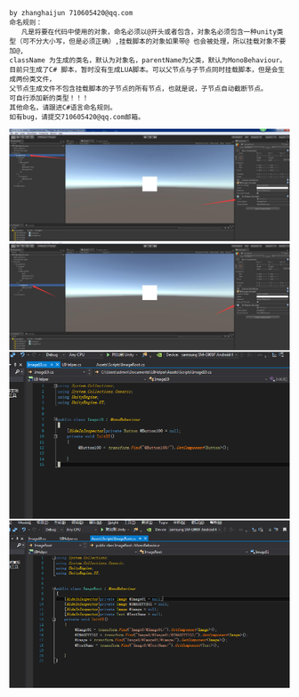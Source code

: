     by zhanghaijun 710605420@qq.com
    命名规则：
       凡是将要在代码中使用的对象，命名必须以@开头或者包含，对象名必须包含一种unity类型（可不分大小写，但是必须正确）,挂载脚本的对象如果带@ 也会被处理，所以挂载对象不要加@,
    className 为生成的类名，默认为对象名，parentName为父类，默认为MonoBehaviour。目前只生成了C# 脚本，暂时没有生成LUA脚本。可以父节点与子节点同时挂载脚本，但是会生成两份类文件，
    父节点生成文件不包含挂载脚本的子节点的所有节点，也就是说，子节点自动截断节点。
	可自行添加新的类型！！！
    其他命名，请跟进C#语言命名规则。
    如有bug，请提交710605420@qq.com邮箱。
	
![image](https://github.com/hanbim520/Unity3dAutoGenerateCodeForNode/raw/master/Image/1.jpg)
![image](https://github.com/hanbim520/Unity3dAutoGenerateCodeForNode/raw/master/Image/2.jpg)
![image](https://github.com/hanbim520/Unity3dAutoGenerateCodeForNode/raw/master/Image/3.png)
![image](https://github.com/hanbim520/Unity3dAutoGenerateCodeForNode/raw/master/Image/4.png)
